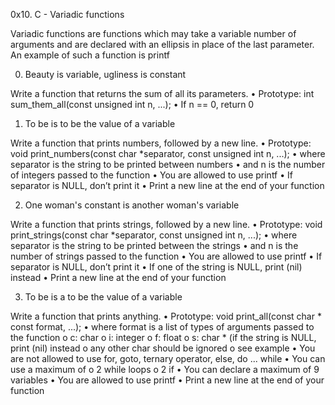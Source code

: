0x10. C - Variadic functions

Variadic functions are functions which may take a variable number of arguments and are declared with an
ellipsis in place of the last parameter. An example of such a function is printf

0. Beauty is variable, ugliness is constant

Write a function that returns the sum of all its parameters.
•	Prototype: int sum_them_all(const unsigned int n, ...);
•	If n == 0, return 0

1. To be is to be the value of a variable

Write a function that prints numbers, followed by a new line.
•	Prototype: void print_numbers(const char *separator, const unsigned int n, ...);
•	where separator is the string to be printed between numbers
•	and n is the number of integers passed to the function
•	You are allowed to use printf
•	If separator is NULL, don’t print it
•	Print a new line at the end of your function

2. One woman's constant is another woman's variable

Write a function that prints strings, followed by a new line.
•	Prototype: void print_strings(const char *separator, const unsigned int n, ...);
•	where separator is the string to be printed between the strings
•	and n is the number of strings passed to the function
•	You are allowed to use printf
•	If separator is NULL, don’t print it
•	If one of the string is NULL, print (nil) instead
•	Print a new line at the end of your function

3. To be is a to be the value of a variable

Write a function that prints anything.
•	Prototype: void print_all(const char * const format, ...);
•	where format is a list of types of arguments passed to the function
o	c: char
o	i: integer
o	f: float
o	s: char * (if the string is NULL, print (nil) instead
o	any other char should be ignored
o	see example
•	You are not allowed to use for, goto, ternary operator, else, do ... while
•	You can use a maximum of
o	2 while loops
o	2 if
•	You can declare a maximum of 9 variables
•	You are allowed to use printf
•	Print a new line at the end of your function

